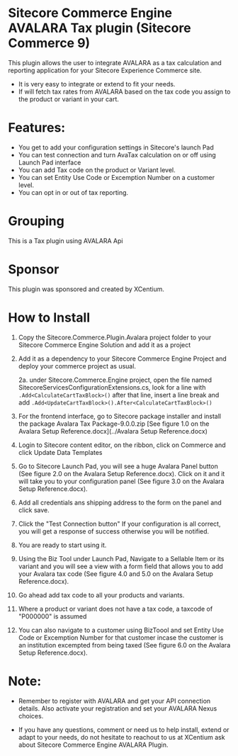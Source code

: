 ﻿
Sitecore Commerce Engine AVALARA Tax plugin (Sitecore Commerce 9)
======================================

This plugin allows the user to integrate AVALARA as a tax calculation and reporting application for your Sitecore Experience Commerce site. 
- It is very easy to integrate or extend to fit your needs.
- If will fetch tax rates from AVALARA based on the tax code you assign to the product or variant in your cart.



Features:
===========
- You get to add your configuration settings in Sitecore's launch Pad
- You can test connection and turn AvaTax calculation on or off using Launch Pad interface
- You can add Tax code on the product or Variant level.
- You can set Entity Use Code or Excemption Number on a customer level.
- You can opt in or out of tax reporting.


Grouping
========
This is a Tax plugin using AVALARA Api

Sponsor
=======
This plugin was sponsored and created by XCentium.

How to Install
==============

1. Copy the Sitecore.Commerce.Plugin.Avalara project folder to your Sitecore Commerce Engine Solution and add it as a project 

2. Add it as a dependency to your Sitecore Commerce Engine Project and deploy your commerce project as usual.
	
	2a. under Sitecore.Commerce.Engine project, open the file named SitecoreServicesConfigurationExtensions.cs, look for a line with ```.Add<CalculateCartTaxBlock>()``` after that line, insert a line break and add ```.Add<UpdateCartTaxBlock>().After<CalculateCartTaxBlock>()```
		

3. For the frontend interface, go to Sitecore package installer and install the package Avalara Tax Package-9.0.0.zip [See figure 1.0 on the Avalara Setup Reference.docx](../Avalara Setup Reference.docx)

4. Login to Sitecore content editor, on the ribbon, click on Commerce and click Update Data Templates

5. Go to Sitecore Launch Pad, you will see a huge Avalara Panel button (See figure 2.0 on the Avalara Setup Reference.docx). Click on it and it will take you to your configuration panel (See figure 3.0 on the Avalara Setup Reference.docx).

6. Add all credentials ans shipping address to the form on the panel and click save. 

7. Click the "Test Connection button" If your configuration is all correct, you will get a response of success otherwise you will be notified.

8. You are ready to start using it.

9. Using the Biz Tool under Launch Pad, Navigate to a Sellable Item or its variant and you will see a view with a form field that allows you to add your Avalara tax code (See figure 4.0 and 5.0 on the Avalara Setup Reference.docx).

10. Go ahead add tax code to all your products and variants.

11. Where a product or variant does not have a tax code, a taxcode of "P000000" is assumed

12. You can also navigate to a customer using BizToool and set Entity Use Code or Excemption Number for that customer incase the customer is an institution excempted from being taxed (See figure 6.0 on the Avalara Setup Reference.docx).

Note:
=====
- Remember to register with AVALARA and get your API connection details. Also activate your registration and set your AVALARA Nexus choices.

- If you have any questions, comment or need us to help install, extend or adapt to your needs, do not hesitate to reachout to us at XCentium ask about Sitecore Commerce Engine AVALARA Plugin.







